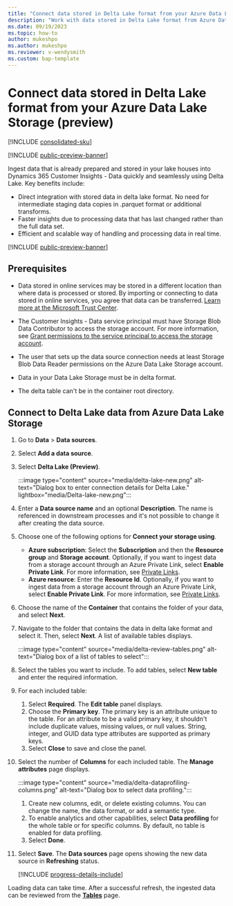 ```yaml
---
title: "Connect data stored in Delta Lake format from your Azure Data Lake Storage"
description: "Work with data stored in Delta Lake format from Azure Data Lake Storage."
ms.date: 09/19/2023
ms.topic: how-to
author: mukeshpo
ms.author: mukeshpo
ms.reviewer: v-wendysmith
ms.custom: bap-template
---
```


# Connect data stored in Delta Lake format from your Azure Data Lake Storage (preview)

[!INCLUDE [consolidated-sku](./includes/consolidated-sku.md)]

[!INCLUDE [public-preview-banner](./includes/public-preview-banner.md)]

Ingest data that is already prepared and stored in your lake houses into Dynamics 365 Customer Insights - Data quickly and seamlessly using Delta Lake. Key benefits include:

- Direct integration with stored data in delta lake format. No need for intermediate staging data copies in .parquet format or additional transforms.
- Faster insights due to processing data that has last changed rather than the full data set.
- Efficient and scalable way of handling and processing data in real time.

[!INCLUDE [public-preview-banner](./includes/public-preview-note.md)]

## Prerequisites

- Data stored in online services may be stored in a different location than where data is processed or stored. By importing or connecting to data stored in online services, you agree that data can be transferred. [Learn more at the Microsoft Trust Center](https://www.microsoft.com/trust-center).

- The Customer Insights - Data service principal must have Storage Blob Data Contributor to access the storage account. For more information, see [Grant permissions to the service principal to access the storage account](connect-service-principal.md#grant-permissions-to-the-service-principal-to-access-the-storage-account).

- The user that sets up the data source connection needs at least Storage Blob Data Reader permissions on the Azure Data Lake Storage account.

- Data in your Data Lake Storage must be in delta format.

- The delta table can't be in the container root directory.

## Connect to Delta Lake data from Azure Data Lake Storage

1. Go to **Data** > **Data sources**.

1. Select **Add a data source**.

1. Select **Delta Lake (Preview)**.

   :::image type="content" source="media/delta-lake-new.png" alt-text="Dialog box to enter connection details for Delta Lake." lightbox="media/Delta-lake-new.png":::

1. Enter a **Data source name** and an optional **Description**. The name is referenced in downstream processes and it's not possible to change it after creating the data source.

1. Choose one of the following options for **Connect your storage using**.

   - **Azure subscription**: Select the **Subscription** and then the **Resource group** and **Storage account**. Optionally, if you want to ingest data from a storage account through an Azure Private Link, select **Enable Private Link**. For more information, see [Private Links](private-link.md).
   - **Azure resource**: Enter the **Resource Id**. Optionally, if you want to ingest data from a storage account through an Azure Private Link, select **Enable Private Link**. For more information, see [Private Links](private-link.md).

1. Choose the name of the **Container** that contains the folder of your data, and select **Next**.

1. Navigate to the folder that contains the data in delta lake format and select it. Then, select **Next**. A list of available tables displays.

   :::image type="content" source="media/delta-review-tables.png" alt-text="Dialog box of a list of tables to select":::

1. Select the tables you want to include. To add tables, select **New table** and enter the required information.

1. For each included table:
   1. Select **Required**. The **Edit table** panel displays.
   1. Choose the **Primary key**. The primary key is an attribute unique to the table. For an attribute to be a valid primary key, it shouldn't include duplicate values, missing values, or null values. String, integer, and GUID data type attributes are supported as primary keys.
   1. Select **Close** to save and close the panel.

1. Select the number of **Columns** for each included table. The **Manage attributes** page displays.

   :::image type="content" source="media/delta-dataprofiling-columns.png" alt-text="Dialog box to select data profiling.":::

   1. Create new columns, edit, or delete existing columns. You can change the name, the data format, or add a semantic type.
   1. To enable analytics and other capabilities, select **Data profiling** for the whole table or for specific columns. By default, no table is enabled for data profiling.
   1. Select **Done**.

1. Select **Save**. The **Data sources** page opens showing the new data source in **Refreshing** status.

   [!INCLUDE [progress-details-include](includes/progress-details-pane.md)]

Loading data can take time. After a successful refresh, the ingested data can be reviewed from the [**Tables**](tables.md) page.
